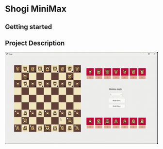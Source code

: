 # Shogi MiniMax

## Getting started


## Project Description
<p align="center">
  <img src="readme/shogi.gif" alt="Animation">
</p>